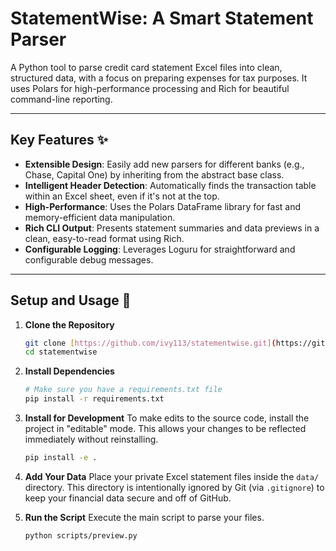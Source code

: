 # StatementWise: A Smart Statement Parser

A Python tool to parse credit card statement Excel files into clean, structured data, with a focus on preparing expenses for tax purposes. It uses Polars for high-performance processing and Rich for beautiful command-line reporting.

---

## Key Features ✨

* **Extensible Design**: Easily add new parsers for different banks (e.g., Chase, Capital One) by inheriting from the abstract base class.
* **Intelligent Header Detection**: Automatically finds the transaction table within an Excel sheet, even if it's not at the top.
* **High-Performance**: Uses the Polars DataFrame library for fast and memory-efficient data manipulation.
* **Rich CLI Output**: Presents statement summaries and data previews in a clean, easy-to-read format using Rich.
* **Configurable Logging**: Leverages Loguru for straightforward and configurable debug messages.

---

## Setup and Usage 🚀

1.  **Clone the Repository**
    ```sh
    git clone [https://github.com/ivy113/statementwise.git](https://github.com/ivy113/statementwise.git)
    cd statementwise
    ```

2.  **Install Dependencies**
    ```sh
    # Make sure you have a requirements.txt file
    pip install -r requirements.txt
    ```

3.  **Install for Development**
    To make edits to the source code, install the project in "editable" mode. This allows your changes to be reflected immediately without reinstalling.
    ```sh
    pip install -e .
    ```

4.  **Add Your Data**
    Place your private Excel statement files inside the `data/` directory. This directory is intentionally ignored by Git (via `.gitignore`) to keep your financial data secure and off of GitHub.

5.  **Run the Script**
    Execute the main script to parse your files.
    ```sh
    python scripts/preview.py
    ```